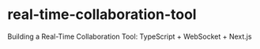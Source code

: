 # real-time-collaboration-tool
Building a Real-Time Collaboration Tool: TypeScript + WebSocket + Next.js
